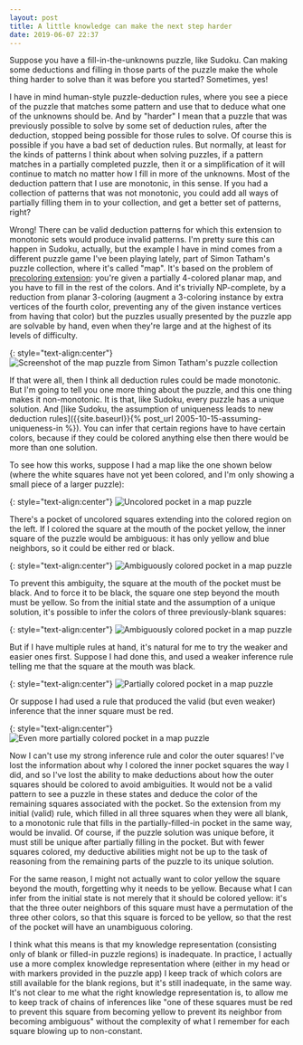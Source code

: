 ```yaml
---
layout: post
title: A little knowledge can make the next step harder
date: 2019-06-07 22:37
---
```

Suppose you have a fill-in-the-unknowns puzzle, like Sudoku. Can making some deductions and filling in those parts of the puzzle make the whole thing harder to solve than it was before you started? Sometimes, yes!

I have in mind human-style puzzle-deduction rules, where you see a piece of the puzzle that matches some pattern and use that to deduce what one of the unknowns should be. And by "harder" I mean that a puzzle that was previously possible to solve by some set of deduction rules, after the deduction, stopped being possible for those rules to solve. Of course this is possible if you have a bad set of deduction rules. But normally, at least for the kinds of patterns I think about when solving puzzles, if a pattern matches in a partially completed puzzle, then it or a simplification of it will continue to match no matter how I fill in more of the unknowns. Most of the deduction pattern that I use are monotonic, in this sense. If you had a collection of patterns that was not monotonic, you could add all ways of partially filling them in to your collection, and get a better set of patterns, right?

Wrong! There can be valid deduction patterns for which this extension to monotonic sets would produce invalid patterns. I'm pretty sure this can happen in Sudoku, actually, but the example I have in mind comes from a different puzzle game I've been playing lately, part of Simon Tatham's puzzle collection, where it's called "map". It's based on the problem of [precoloring extension](https://en.wikipedia.org/wiki/Precoloring_extension): you're given a partially 4-colored planar map, and you have to fill in the rest of the colors.
And it's trivially NP-complete, by a reduction from planar 3-coloring (augment a 3-coloring instance by extra vertices of the fourth color, preventing any of the given instance vertices from having that color) but the puzzles usually presented by the puzzle app are solvable by hand, even when they're large and at the highest of its levels of difficulty.

{: style="text-align:center"}
![Screenshot of the map puzzle from Simon Tatham's puzzle collection]({{site.baseurl}}/assets/2019/map-screenshot.png)

If that were all, then I think all deduction rules could be made monotonic. But I'm going to tell you one more thing about the puzzle, and this one thing makes it non-monotonic. It is that, like Sudoku, every puzzle has a unique solution.
And [like Sudoku, the assumption of uniqueness leads to new deduction rules]({{site.baseurl}}{% post_url 2005-10-15-assuming-uniqueness-in %}).
You can infer that certain regions have to have certain colors, because if they could be colored anything else then there would be more than one solution.

To see how this works, suppose I had a map like the one shown below (where the white squares have not yet been colored, and I'm only showing a small piece of a larger puzzle):

{: style="text-align:center"}
![Uncolored pocket in a map puzzle]({{site.baseurl}}/assets/2019/nonmon1.svg)

There's a pocket of uncolored squares extending into the colored region on the left. If I colored the square at the mouth of the pocket yellow, the inner square of the puzzle would be ambiguous: it has only yellow and blue neighbors, so it could be either red or black.

{: style="text-align:center"}
![Ambiguously colored pocket in a map puzzle]({{site.baseurl}}/assets/2019/nonmon2.svg)

To prevent this ambiguity, the square at the mouth of the pocket must be black. And to force it to be black, the square one step beyond the mouth must be yellow. So from the initial state and the assumption of a unique solution, it's possible to infer the colors of three previously-blank squares:

{: style="text-align:center"}
![Ambiguously colored pocket in a map puzzle]({{site.baseurl}}/assets/2019/nonmon3.svg)

But if I have multiple rules at hand, it's natural for me to try the weaker and easier ones first. Suppose I had done this, and used a weaker inference rule telling me that the square at the mouth was black.

{: style="text-align:center"}
![Partially colored pocket in a map puzzle]({{site.baseurl}}/assets/2019/nonmon4.svg)

Or suppose I had used a rule that produced the valid (but even weaker) inference that the inner square must be red.

{: style="text-align:center"}
![Even more partially colored pocket in a map puzzle]({{site.baseurl}}/assets/2019/nonmon5.svg)

Now I can't use my strong inference rule and color the outer squares! I've lost the information about why I colored the inner pocket squares the way I did, and so I've lost the ability to make deductions about how the outer squares should be colored to avoid ambiguities. It would not be a valid pattern to see a puzzle in these states and deduce the color of the remaining squares associated with the pocket. So the extension from my initial (valid) rule, which filled in all three squares when they were all blank, to a monotonic rule that fills in the partially-filled-in pocket in the same way, would be invalid. Of course, if the puzzle solution was unique before, it must still be unique after partially filling in the pocket. But with fewer squares colored, my deductive abilities might not be up to the task of reasoning from the remaining parts of the puzzle to its unique solution.

For the same reason, I might not actually want to color yellow the square beyond the mouth, forgetting why it needs to be yellow. Because what I can infer from the initial state is not merely that it should be colored yellow: it's that the three outer neighbors of this square must have a permutation of the three other colors, so that this square is forced to be yellow, so that the rest of the pocket will have an unambiguous coloring.

I think what this means is that my knowledge representation (consisting only of blank or filled-in puzzle regions) is inadequate. In practice, I actually use a more complex knowledge representation where (either in my head or with markers provided in the puzzle app) I keep track of which colors are still available for the blank regions, but it's still inadequate, in the same way. It's not clear to me what the right knowledge representation is, to allow me to keep track of chains of inferences like "one of these squares must be red to prevent this square from becoming yellow to prevent its neighbor from becoming ambiguous" without the complexity of what I remember for each square blowing up to non-constant.